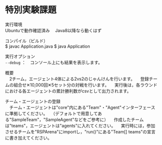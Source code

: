 # 特別実験課題

実行環境  
  Ubuntuで動作確認済み
　Java8以降なら動くはず  

コンパイル（ビルド）  
$ javac Application.java
$ java Application

実行オプション  
`--debug` ：　コンソール上にも結果を表示します。

概要  
　2チーム，エージェント4体による2vs2のじゃんけんを行います。
　登録チームの組合せ✕10,000回✕5セット分の対戦を行います。
　実行後は，各ラウンドにおける各エージェントの累計勝利数がcsvとして出力されます。

チーム・エージェントの登録  
　チーム・エージェントは"core"内にある"Team"・"Agent"インターフェースに準拠してください。
　（デフォルトで用意してある"SampleTeam"，"SampleAgent"などをご参考に）
　作成したチームは"teams"，エージェントは"agents"に入れてください。
　実行時には，参加させるチームを"RSPArena"にimportし，"run()"にある"Team[] teams"の宣言に書き加えてください。
